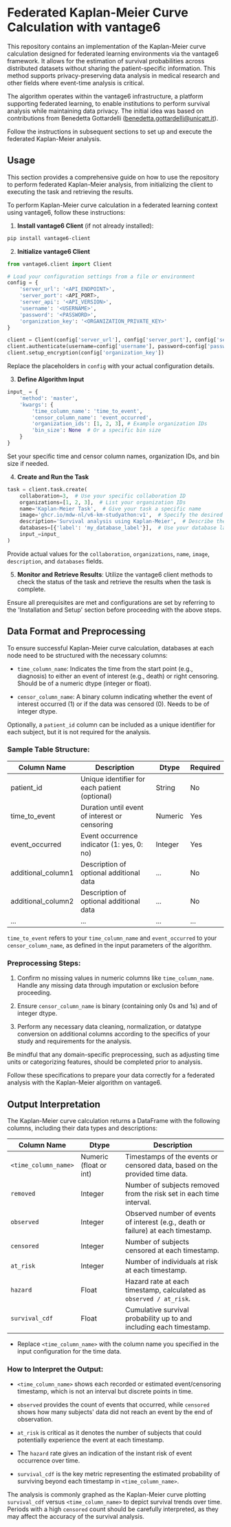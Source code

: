 # Federated Kaplan-Meier Curve Calculation with vantage6

This repository contains an implementation of the Kaplan-Meier curve calculation designed for federated learning environments via the vantage6 framework. It allows for the estimation of survival probabilities across distributed datasets without sharing the patient-specific information. This method supports privacy-preserving data analysis in medical research and other fields where event-time analysis is critical.

The algorithm operates within the vantage6 infrastructure, a platform supporting federated learning, to enable institutions to perform survival analysis while maintaining data privacy. The initial idea was based on contributions from Benedetta Gottardelli (benedetta.gottardelli@unicatt.it).

Follow the instructions in subsequent sections to set up and execute the federated Kaplan-Meier analysis.


## Usage

This section provides a comprehensive guide on how to use the repository to perform federated Kaplan-Meier analysis, from initializing the client to executing the task and retrieving the results.

To perform Kaplan-Meier curve calculation in a federated learning context using vantage6, follow these instructions:

1. **Install vantage6 Client** (if not already installed):
```bash
pip install vantage6-client
```

2. **Initialize vantage6 Client**

```python
from vantage6.client import Client

# Load your configuration settings from a file or environment
config = {
    'server_url': '<API_ENDPOINT>',
    'server_port': <API_PORT>,
    'server_api': '<API_VERSION>',
    'username': '<USERNAME>',
    'password': '<PASSWORD>',
    'organization_key': '<ORGANIZATION_PRIVATE_KEY>'
}

client = Client(config['server_url'], config['server_port'], config['server_api'])
client.authenticate(username=config['username'], password=config['password'])
client.setup_encryption(config['organization_key'])
```

Replace the placeholders in `config` with your actual configuration details.

3. **Define Algorithm Input**
```python
input_ = {
    'method': 'master',
    'kwargs': {
        'time_column_name': 'time_to_event',
        'censor_column_name': 'event_occurred',
        'organization_ids': [1, 2, 3], # Example organization IDs
        'bin_size': None  # Or a specific bin size
    }
}
```

Set your specific time and censor column names, organization IDs, and bin size if needed.

4. **Create and Run the Task**
```python
task = client.task.create(
    collaboration=3,  # Use your specific collaboration ID
    organizations=[1, 2, 3],  # List your organization IDs
    name='Kaplan-Meier Task',  # Give your task a specific name
    image='ghcr.io/mdw-nl/v6-km-studyathon:v1',  # Specify the desired algorithm Docker image version
    description='Survival analysis using Kaplan-Meier',  # Describe the task
    databases=[{'label': 'my_database_label'}],  # Use your database label
    input_=input_
)
```

Provide actual values for the `collaboration`, `organizations`, `name`, `image`, `description`, and `databases` fields.

5. **Monitor and Retrieve Results**: Utilize the vantage6 client methods to check the status of the task and retrieve the results when the task is complete.

Ensure all prerequisites are met and configurations are set by referring to the 'Installation and Setup' section before proceeding with the above steps.


## Data Format and Preprocessing

To ensure successful Kaplan-Meier curve calculation, databases at each node need to be structured with the necessary columns:

- `time_column_name`: Indicates the time from the start point (e.g., diagnosis) to either an event of interest (e.g., death) or right censoring. Should be of a numeric dtype (integer or float).
  
- `censor_column_name`: A binary column indicating whether the event of interest occurred (1) or if the data was censored (0). Needs to be of integer dtype.
  
Optionally, a `patient_id` column can be included as a unique identifier for each subject, but it is not required for the analysis.

### Sample Table Structure:

| Column Name           | Description                                       | Dtype   | Required |
|-----------------------|---------------------------------------------------|---------|----------|
| patient_id            | Unique identifier for each patient (optional)     | String  | No       |
| time_to_event         | Duration until event of interest or censoring     | Numeric | Yes      |
| event_occurred        | Event occurrence indicator (1: yes, 0: no)        | Integer | Yes      |
| additional_column1    | Description of optional additional data           | ...     | No       |
| additional_column2    | Description of optional additional data           | ...     | No       |
| ...                   | ...                                               | ...     | ...      |

`time_to_event` refers to your `time_column_name` and `event_occurred` to your `censor_column_name`, as defined in the input parameters of the algorithm.

### Preprocessing Steps:

1. Confirm no missing values in numeric columns like `time_column_name`. Handle any missing data through imputation or exclusion before proceeding.

2. Ensure `censor_column_name` is binary (containing only 0s and 1s) and of integer dtype.

3. Perform any necessary data cleaning, normalization, or datatype conversion on additional columns according to the specifics of your study and requirements for the analysis.

Be mindful that any domain-specific preprocessing, such as adjusting time units or categorizing features, should be completed prior to analysis.

Follow these specifications to prepare your data correctly for a federated analysis with the Kaplan-Meier algorithm on vantage6.


## Output Interpretation

The Kaplan-Meier curve calculation returns a DataFrame with the following columns, including their data types and descriptions:

| Column Name                 | Dtype          | Description                                                                     |
|-----------------------------|----------------|---------------------------------------------------------------------------------|
| `<time_column_name>`        | Numeric (float or int) | Timestamps of the events or censored data, based on the provided time data.     |
| `removed`                   | Integer        | Number of subjects removed from the risk set in each time interval.             |
| `observed`                  | Integer        | Observed number of events of interest (e.g., death or failure) at each timestamp.|
| `censored`                  | Integer        | Number of subjects censored at each timestamp.                                  |
| `at_risk`                   | Integer        | Number of individuals at risk at each timestamp.                                |
| `hazard`                    | Float          | Hazard rate at each timestamp, calculated as `observed / at_risk`.              |
| `survival_cdf`              | Float          | Cumulative survival probability up to and including each timestamp.              |

* Replace `<time_column_name>` with the column name you specified in the input configuration for the time data.

### How to Interpret the Output:

- `<time_column_name>` shows each recorded or estimated event/censoring timestamp, which is not an interval but discrete points in time.

- `observed` provides the count of events that occurred, while `censored` shows how many subjects' data did not reach an event by the end of observation.

- `at_risk` is critical as it denotes the number of subjects that could potentially experience the event at each timestamp.

- The `hazard` rate gives an indication of the instant risk of event occurrence over time.

- `survival_cdf` is the key metric representing the estimated probability of surviving beyond each timestamp in `<time_column_name>`.

The analysis is commonly graphed as the Kaplan-Meier curve plotting `survival_cdf` versus `<time_column_name>` to depict survival trends over time. Periods with a high `censored` count should be carefully interpreted, as they may affect the accuracy of the survival analysis.